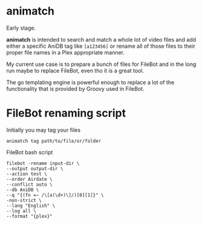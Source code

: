# animatch

Early stage.

**animatch** is intended to search and match a whole lot of video files and add either a specific AniDB tag like `[a123456]` or rename all of those files to their proper file names in a Plex appropriate manner.

My current use case is to prepare a bunch of files for FileBot and in the long run maybe to replace FileBot, even tho it is a great tool.

The go templating engine is powerful enough to replace a lot of the functionality that is provided by Groovy used in FileBot.


# FileBot renaming script

Initially you may tag your files
```shell
animatch tag path/to/file/or/folder
```

FileBot bash script
```shell
filebot -rename input-dir \
--output output-dir \
--action test \
--order Airdate \
--conflict auto \
--db AniDB \
--q "{(fn =~ /\[a(\d+)\]/)[0][1]}" \
-non-strict \
--lang "English" \
--log all \
--format "{plex}"
```


